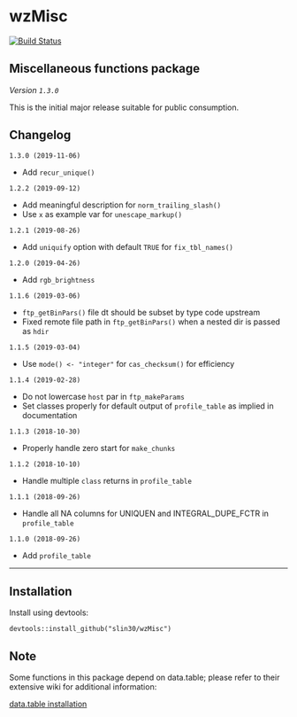 # wzMisc
[![Build Status](https://travis-ci.org/slin30/wzMisc.svg?branch=master)](https://travis-ci.org/slin30/wzMisc)  


## Miscellaneous functions package
*Version `1.3.0`*

This is the initial major release suitable for public consumption. 

## Changelog
`1.3.0 (2019-11-06)`
* Add `recur_unique()`

`1.2.2 (2019-09-12)`
* Add meaningful description for `norm_trailing_slash()`
* Use `x` as example var for `unescape_markup()`

`1.2.1 (2019-08-26)`
* Add `uniquify` option with default `TRUE` for `fix_tbl_names()`

`1.2.0 (2019-04-26)`
* Add `rgb_brightness`

`1.1.6 (2019-03-06)`
* `ftp_getBinPars()` file dt should be subset by type code upstream
* Fixed remote file path in `ftp_getBinPars()` when a nested dir is passed as `hdir`

`1.1.5 (2019-03-04)`
* Use `mode() <- "integer"` for `cas_checksum()` for efficiency

`1.1.4 (2019-02-28)`
* Do not lowercase `host` par in `ftp_makeParams`
* Set classes properly for default output of `profile_table` as implied in documentation

`1.1.3 (2018-10-30)`
* Properly handle zero start for `make_chunks`

`1.1.2 (2018-10-10)`
* Handle multiple `class` returns in `profile_table`

`1.1.1 (2018-09-26)`
* Handle all NA columns for UNIQUEN and INTEGRAL_DUPE_FCTR in `profile_table` 

`1.1.0 (2018-09-26)`
* Add `profile_table`

---

## Installation

Install using devtools:

`devtools::install_github("slin30/wzMisc")`

## Note

Some functions in this package depend on data.table; please refer to their extensive wiki
for additional information:

[data.table installation](https://github.com/Rdatatable/data.table/wiki)
